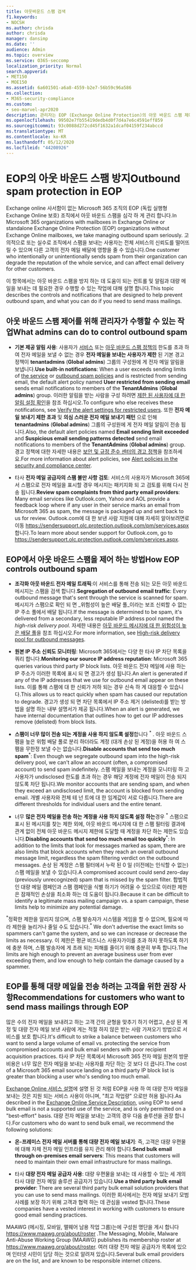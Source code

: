 ```yaml
---
title: 아웃바운드 스팸 검색
f1.keywords:
- NOCSH
ms.author: chrisda
author: chrisda
manager: dansimp
ms.date: ''
audience: Admin
ms.topic: overview
ms.service: O365-seccomp
localization_priority: Normal
search.appverid:
- MET150
- MOE150
ms.assetid: 6a601501-a6a8-4559-b2e7-56b59c96a586
ms.collection:
- M365-security-compliance
ms.custom:
- seo-marvel-apr2020
description: 관리자는 EOP (Exchange Online Protection)의 아웃 바운드 스팸 제어에 대해 알아보고 대량 메일을 보내는 데 필요한 경우 수행할 작업에 대해 알아봅니다.
ms.openlocfilehash: 99502e7fb55419dedb4d0f7d4a7e6c4591eff859
ms.sourcegitcommit: 93c0088d272cd45f1632a1dcaf04159f234abccd
ms.translationtype: MT
ms.contentlocale: ko-KR
ms.lasthandoff: 05/12/2020
ms.locfileid: "44208926"
---
```

# <a name="outbound-spam-protection-in-eop"></a><span data-ttu-id="f65c8-103">EOP의 아웃 바운드 스팸 방지</span><span class="sxs-lookup"><span data-stu-id="f65c8-103">Outbound spam protection in EOP</span></span>

<span data-ttu-id="f65c8-104">Exchange online 사서함이 없는 Microsoft 365 조직의 EOP (독립 실행형 Exchange Online 보호) 조직에서 아웃 바운드 스팸을 심각 하 게 관리 합니다.</span><span class="sxs-lookup"><span data-stu-id="f65c8-104">In Microsoft 365 organizations with mailboxes in Exchange Online or standalone Exchange Online Protection (EOP) organizations without Exchange Online mailboxes, we take managing outbound spam seriously.</span></span> <span data-ttu-id="f65c8-105">고의적으로 또는 실수로 조직에서 스팸을 보내는 사용자는 전체 서비스의 신뢰도를 떨어뜨릴 수 있으며 다른 고객의 전자 메일 배달에 영향을 줄 수 있습니다.</span><span class="sxs-lookup"><span data-stu-id="f65c8-105">One customer who intentionally or unintentionally sends spam from their organization can degrade the reputation of the whole service, and can affect email delivery for other customers.</span></span>

<span data-ttu-id="f65c8-106">이 항목에서는 아웃 바운드 스팸을 방지 하는 데 도움이 되는 컨트롤 및 알림과 대량 메일을 보내는 데 필요한 경우 수행할 수 있는 작업에 대해 설명 합니다.</span><span class="sxs-lookup"><span data-stu-id="f65c8-106">This topic describes the controls and notifications that are designed to help prevent outbound spam, and what you can do if you need to send mass mailings.</span></span>

## <a name="what-admins-can-do-to-control-outbound-spam"></a><span data-ttu-id="f65c8-107">아웃 바운드 스팸 제어를 위해 관리자가 수행할 수 있는 작업</span><span class="sxs-lookup"><span data-stu-id="f65c8-107">What admins can do to control outbound spam</span></span>

- <span data-ttu-id="f65c8-108">**기본 제공 알림 사용**: 사용자가 [서비스](https://docs.microsoft.com/office365/servicedescriptions/exchange-online-service-description/exchange-online-limits#sending-limits-across-office-365-options) 또는 [아웃 바운드 스팸 정책의](configure-the-outbound-spam-policy.md) 한도를 초과 하 여 전자 메일을 보낼 수 없는 경우 **전자 메일을 보내는 사용자가 제한** 된 기본 경고 정책이 **tenantadmins** (**Global admins**) 그룹의 구성원에 게 전자 메일 알림을 보냅니다.</span><span class="sxs-lookup"><span data-stu-id="f65c8-108">**Use built-in notifications**: When a user exceeds sending limits of [the service](https://docs.microsoft.com/office365/servicedescriptions/exchange-online-service-description/exchange-online-limits#sending-limits-across-office-365-options) or [outbound spam policies](configure-the-outbound-spam-policy.md) and is restricted from sending email, the default alert policy named **User restricted from sending email** sends email notifications to members of the **TenantAdmins** (**Global admins**) group.</span></span> <span data-ttu-id="f65c8-109">이러한 알림을 받는 사람을 구성 하려면 [제한 된 사용자에 대 한 알림 설정 확인](removing-user-from-restricted-users-portal-after-spam.md#verify-the-alert-settings-for-restricted-users)을 참조 하십시오.</span><span class="sxs-lookup"><span data-stu-id="f65c8-109">To configure who else receives these notifications, see [Verify the alert settings for restricted users](removing-user-from-restricted-users-portal-after-spam.md#verify-the-alert-settings-for-restricted-users).</span></span> <span data-ttu-id="f65c8-110">또한 **전자 메일 보내기 제한 초과** 및 **의심 스러운 전자 메일 보내기 패턴** 으로 인해 **tenantadmins** (**Global admins**) 그룹의 구성원에 게 전자 메일 알림이 전송 됩니다.</span><span class="sxs-lookup"><span data-stu-id="f65c8-110">Also, the default alert policies named **Email sending limit exceeded** and **Suspicious email sending patterns detected** send email notifications to members of the **TenantAdmins** (**Global admins**) group.</span></span> <span data-ttu-id="f65c8-111">경고 정책에 대한 자세한 내용은 [보안 및 규정 준수 센터의 경고 정책](../../compliance/alert-policies.md)을 참조하세요.</span><span class="sxs-lookup"><span data-stu-id="f65c8-111">For more information about alert policies, see [Alert policies in the security and compliance center](../../compliance/alert-policies.md).</span></span>

- <span data-ttu-id="f65c8-112">타사 **전자 메일 공급자의 스팸 불만 사항 검토**: 서비스의 사용자가 Microsoft 365에서 스팸으로 전자 메일을 표시할 경우 메시지는 패키지화 되 고 검토를 위해 다시 전송 됩니다.</span><span class="sxs-lookup"><span data-stu-id="f65c8-112">**Review spam complaints from third party email providers**: Many email services like Outlook.com, Yahoo and AOL provide a feedback loop where if any user in their service marks an email from Microsoft 365 as spam, the message is packaged up and sent back to us for review.</span></span> <span data-ttu-id="f65c8-113">Outlook.com에 대 한 보낸 사람 지원에 대해 자세히 알아보려면로 이동 <https://sendersupport.olc.protection.outlook.com/pm/services.aspx> 합니다.</span><span class="sxs-lookup"><span data-stu-id="f65c8-113">To learn more about sender support for Outlook.com, go to <https://sendersupport.olc.protection.outlook.com/pm/services.aspx>.</span></span>

## <a name="how-eop-controls-outbound-spam"></a><span data-ttu-id="f65c8-114">EOP에서 아웃 바운드 스팸을 제어 하는 방법</span><span class="sxs-lookup"><span data-stu-id="f65c8-114">How EOP controls outbound spam</span></span>

- <span data-ttu-id="f65c8-115">**조각화 아웃 바운드 전자 메일 트래픽**:이 서비스를 통해 전송 되는 모든 아웃 바운드 메시지는 스팸을 검색 합니다.</span><span class="sxs-lookup"><span data-stu-id="f65c8-115">**Segregation of outbound email traffic**: Every outbound message that's sent through the service is scanned for spam.</span></span> <span data-ttu-id="f65c8-116">메시지가 스팸으로 확인 되 면 _위험성이 높은 배달 풀_이라는 보조 신뢰할 수 없는 IP 주소 풀에서 배달 됩니다.</span><span class="sxs-lookup"><span data-stu-id="f65c8-116">If the message is determined to be spam, it's delivered from a secondary, less reputable IP address pool named the _high-risk delivery pool_.</span></span> <span data-ttu-id="f65c8-117">자세한 내용은 [아웃 바운드 메시지에 대 한 위험성이 높은 배달 풀](high-risk-delivery-pool-for-outbound-messages.md)을 참조 하십시오.</span><span class="sxs-lookup"><span data-stu-id="f65c8-117">For more information, see [High-risk delivery pool for outbound messages](high-risk-delivery-pool-for-outbound-messages.md).</span></span>

- <span data-ttu-id="f65c8-118">**원본 IP 주소 신뢰도 모니터링**: Microsoft 365에서는 다양 한 타사 IP 차단 목록을 쿼리 합니다.</span><span class="sxs-lookup"><span data-stu-id="f65c8-118">**Monitoring our source IP address reputation**: Microsoft 365 queries various third party IP block lists.</span></span> <span data-ttu-id="f65c8-119">아웃 바운드 전자 메일에 사용 하는 IP 주소가 이러한 목록에 표시 되 면 경고가 생성 됩니다.</span><span class="sxs-lookup"><span data-stu-id="f65c8-119">An alert is generated if any of the IP addresses that we use for outbound email appear on these lists.</span></span> <span data-ttu-id="f65c8-120">이를 통해 스팸에 대 한 신뢰가 저하 되는 경우 신속 하 게 대응할 수 있습니다.</span><span class="sxs-lookup"><span data-stu-id="f65c8-120">This allows us to react quickly when spam has caused our reputation to degrade.</span></span> <span data-ttu-id="f65c8-121">경고가 생성 되 면 차단 목록에서 IP 주소 제거 (delisted)를 받는 방법을 설명 하는 내부 설명서가 제공 됩니다.</span><span class="sxs-lookup"><span data-stu-id="f65c8-121">When an alert is generated, we have internal documentation that outlines how to get our IP addresses remove (delisted) from block lists.</span></span>

- <span data-ttu-id="f65c8-122">**스팸이 너무 많이 전송 되는 계정을 사용 하지 않도록 설정**합니다 <sup>\*</sup> . 아웃 바운드 스팸을 높은 위험 배달 풀로 분리 하더라도 계정 (대개 손상 된 계정)을 허용 하 여 스팸을 무한정 보낼 수는 없습니다.</span><span class="sxs-lookup"><span data-stu-id="f65c8-122">**Disable accounts that send too much spam**<sup>\*</sup>: Even though we segregate outbound spam into the high-risk delivery pool, we can't allow an account (often, a compromised account) to send spam indefinitely.</span></span> <span data-ttu-id="f65c8-123">스팸 메일을 보내는 계정을 모니터링 하 고 사용자가 undisclosed 한도를 초과 하는 경우 해당 계정에 전자 메일이 전송 되지 않도록 차단 됩니다.</span><span class="sxs-lookup"><span data-stu-id="f65c8-123">We monitor accounts that are sending spam, and when they exceed an undisclosed limit, the account is blocked from sending email.</span></span> <span data-ttu-id="f65c8-124">개별 사용자와 전체 테 넌 트에 대 한 임계값이 서로 다릅니다.</span><span class="sxs-lookup"><span data-stu-id="f65c8-124">There are different thresholds for individual users and the entire tenant.</span></span>

- <span data-ttu-id="f65c8-125">너무 **많은 전자 메일을 전송 하는 계정을 사용 하지 않도록 설정 하는**경우 <sup>\*</sup> 스팸으로 표시 된 메시지를 찾는 제한 외에, 아웃 바운드 메시지에 대 한 스팸 필터링 결과에 관계 없이 전체 아웃 바운드 메시지 제한에 도달할 때 계정을 차단 하는 제한도 있습니다.</span><span class="sxs-lookup"><span data-stu-id="f65c8-125">**Disabling accounts that send too much email too quickly**<sup>\*</sup>: In addition to the limits that look for messages marked as spam, there are also limits that block accounts when they reach an overall outbound message limit, regardless the spam filtering verdict on the outbound messages.</span></span> <span data-ttu-id="f65c8-126">손상 된 계정은 스팸 필터에서 누락 된 0 일 (이전에는 인식할 수 없는) 스팸 메일을 보낼 수 있습니다.</span><span class="sxs-lookup"><span data-stu-id="f65c8-126">A compromised account could send zero-day (previously unrecognized) spam that is missed by the spam filter.</span></span> <span data-ttu-id="f65c8-127">합법적인 대량 메일 캠페인과 스팸 캠페인을 식별 하기가 어려울 수 있으므로 이러한 제한은 잠재적인 손상을 최소화 하는 데 도움이 됩니다.</span><span class="sxs-lookup"><span data-stu-id="f65c8-127">Because it can be difficult to identify a legitimate mass mailing campaign vs. a spam campaign, these limits help to minimize any potential damage.</span></span>

<span data-ttu-id="f65c8-128"><sup>\*</sup>정확한 제한을 알리지 않으며, 스팸 발송자가 시스템을 게임을 할 수 없으며, 필요에 따라 제한을 늘리거나 줄일 수도 있습니다.</span><span class="sxs-lookup"><span data-stu-id="f65c8-128"><sup>\*</sup> We don't advertise the exact limits so spammers can't game the system, and so we can increase or decrease the limits as necessary.</span></span> <span data-ttu-id="f65c8-129">이 제한은 평균 비즈니스 사용자가이를 초과 하지 못하도록 하기에 충분 하며, 스팸 발송자에 게 초래 되는 피해를 줄이기 위해 충분히 부족 합니다.</span><span class="sxs-lookup"><span data-stu-id="f65c8-129">The limits are high enough to prevent an average business user from ever exceeding them, and low enough to help contain the damage caused by a spammer.</span></span>

## <a name="recommendations-for-customers-who-want-to-send-mass-mailings-through-eop"></a><span data-ttu-id="f65c8-130">EOP를 통해 대량 메일을 전송 하려는 고객을 위한 권장 사항</span><span class="sxs-lookup"><span data-stu-id="f65c8-130">Recommendations for customers who want to send mass mailings through EOP</span></span>

<span data-ttu-id="f65c8-131">많은 수의 전자 메일을 보내려고 하는 고객 간의 균형을 맞추기 하기 어렵고, 손상 된 계정 및 대량 전자 메일 보낸 사람에 게는 적절 하지 않은 받는 사람 가져오기 방법으로 서비스를 보호 합니다.</span><span class="sxs-lookup"><span data-stu-id="f65c8-131">It's difficult to strike a balance between customers who want to send a large volume of email vs. protecting the service from compromised accounts and bulk email senders with poor recipient acquisition practices.</span></span> <span data-ttu-id="f65c8-132">타사 IP 차단 목록에서 Microsoft 365 전자 메일 원본의 방문 비용은 너무 많은 전자 메일을 보내는 사용자를 차단 하는 것 보다 더 큽니다.</span><span class="sxs-lookup"><span data-stu-id="f65c8-132">The cost of a Microsoft 365 email source landing on a third party IP block list is greater than blocking a user who's sending too much email.</span></span>

<span data-ttu-id="f65c8-133">[Exchange Online 서비스 설명](https://docs.microsoft.com/office365/servicedescriptions/exchange-online-service-description/exchange-online-limits)에 설명 된 것 처럼 EOP을 사용 하 여 대량 전자 메일을 보내는 것은 지원 되는 서비스 사용이 아니며, "최고 작업량" 으로만 허용 됩니다.</span><span class="sxs-lookup"><span data-stu-id="f65c8-133">As described in the [Exchange Online Service Description](https://docs.microsoft.com/office365/servicedescriptions/exchange-online-service-description/exchange-online-limits), using EOP to send bulk email is not a supported use of the service, and is only permitted on a "best-effort" basis.</span></span> <span data-ttu-id="f65c8-134">대량 전자 메일을 보내는 고객의 경우 다음 솔루션을 권장 합니다.</span><span class="sxs-lookup"><span data-stu-id="f65c8-134">For customers who do want to send bulk email, we recommend the following solutions:</span></span>

- <span data-ttu-id="f65c8-135">**온-프레미스 전자 메일 서버를 통해 대량 전자 메일 보내기**: 즉, 고객은 대량 우편물에 대해 자체 전자 메일 인프라를 유지 관리 해야 합니다.</span><span class="sxs-lookup"><span data-stu-id="f65c8-135">**Send bulk email through on-premises email servers**: This means that customers will need to maintain their own email infrastructure for mass mailings.</span></span>

- <span data-ttu-id="f65c8-136">타사 **대량 전자 메일 공급자 사용**: 대량 우편물을 보내는 데 사용할 수 있는 세 개의 타사 대량 전자 메일 솔루션 공급자가 있습니다.</span><span class="sxs-lookup"><span data-stu-id="f65c8-136">**Use a third party bulk email provider**: There are several third party bulk email solution providers that you can use to send mass mailings.</span></span> <span data-ttu-id="f65c8-137">이러한 회사에서는 전자 메일 보내기 모범 사례를 보장 하기 위해 고객과 협력 하는 데 관심을 vested 합니다.</span><span class="sxs-lookup"><span data-stu-id="f65c8-137">These companies have a vested interest in working with customers to ensure good email sending practices.</span></span>

<span data-ttu-id="f65c8-138">MAAWG (메시징, 모바일, 맬웨어 남용 작업 그룹)는에 구성원 명단을 게시 합니다 <https://www.maawg.org/about/roster> .</span><span class="sxs-lookup"><span data-stu-id="f65c8-138">The Messaging, Mobile, Malware Anti-Abuse Working Group (MAAWG) publishes its membership roster at <https://www.maawg.org/about/roster>.</span></span> <span data-ttu-id="f65c8-139">여러 대량 전자 메일 공급자가 목록에 있으며 인터넷 시민이 담당 하는 것으로 알려져 있습니다.</span><span class="sxs-lookup"><span data-stu-id="f65c8-139">Several bulk email providers are on the list, and are known to be responsible internet citizens.</span></span>
